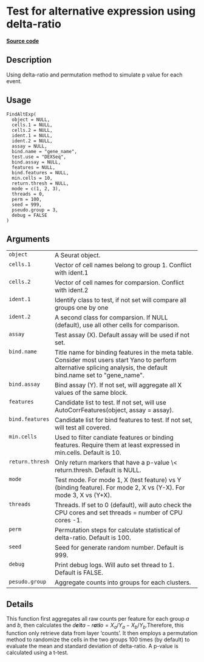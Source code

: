 

# Test for alternative expression using delta-ratio

[**Source code**](https://github.com/shiquan/Yano/tree/master/R/#L)

## Description

Using delta-ratio and permutation method to simulate p value for each
event.

## Usage

<pre><code class='language-R'>FindAltExp(
  object = NULL,
  cells.1 = NULL,
  cells.2 = NULL,
  ident.1 = NULL,
  ident.2 = NULL,
  assay = NULL,
  bind.name = "gene_name",
  test.use = "DEXSeq",
  bind.assay = NULL,
  features = NULL,
  bind.features = NULL,
  min.cells = 10,
  return.thresh = NULL,
  mode = c(1, 2, 3),
  threads = 0,
  perm = 100,
  seed = 999,
  pseudo.group = 3,
  debug = FALSE
)
</code></pre>

## Arguments

<table>
<tr>
<td style="white-space: nowrap; font-family: monospace; vertical-align: top">
<code id="object">object</code>
</td>
<td>
A Seurat object.
</td>
</tr>
<tr>
<td style="white-space: nowrap; font-family: monospace; vertical-align: top">
<code id="cells.1">cells.1</code>
</td>
<td>
Vector of cell names belong to group 1. Conflict with ident.1
</td>
</tr>
<tr>
<td style="white-space: nowrap; font-family: monospace; vertical-align: top">
<code id="cells.2">cells.2</code>
</td>
<td>
Vector of cell names for comparsion. Conflict with ident.2
</td>
</tr>
<tr>
<td style="white-space: nowrap; font-family: monospace; vertical-align: top">
<code id="ident.1">ident.1</code>
</td>
<td>
Identify class to test, if not set will compare all groups one by one
</td>
</tr>
<tr>
<td style="white-space: nowrap; font-family: monospace; vertical-align: top">
<code id="ident.2">ident.2</code>
</td>
<td>
A second class for comparsion. If NULL (default), use all other cells
for comparison.
</td>
</tr>
<tr>
<td style="white-space: nowrap; font-family: monospace; vertical-align: top">
<code id="assay">assay</code>
</td>
<td>
Test assay (X). Default assay will be used if not set.
</td>
</tr>
<tr>
<td style="white-space: nowrap; font-family: monospace; vertical-align: top">
<code id="bind.name">bind.name</code>
</td>
<td>
Title name for binding features in the meta table. Consider most users
start Yano to perform alternative splicing analysis, the default
bind.name set to "gene_name".
</td>
</tr>
<tr>
<td style="white-space: nowrap; font-family: monospace; vertical-align: top">
<code id="bind.assay">bind.assay</code>
</td>
<td>
Bind assay (Y). If not set, will aggregate all X values of the same
block.
</td>
</tr>
<tr>
<td style="white-space: nowrap; font-family: monospace; vertical-align: top">
<code id="features">features</code>
</td>
<td>
Candidate list to test. If not set, will use AutoCorrFeatures(object,
assay = assay).
</td>
</tr>
<tr>
<td style="white-space: nowrap; font-family: monospace; vertical-align: top">
<code id="bind.features">bind.features</code>
</td>
<td>
Candidate list for bind features to test. If not set, will test all
covered.
</td>
</tr>
<tr>
<td style="white-space: nowrap; font-family: monospace; vertical-align: top">
<code id="min.cells">min.cells</code>
</td>
<td>
Used to filter candiate features or binding features. Require them at
least expressed in min.cells. Default is 10.
</td>
</tr>
<tr>
<td style="white-space: nowrap; font-family: monospace; vertical-align: top">
<code id="return.thresh">return.thresh</code>
</td>
<td>
Only return markers that have a p-value \< return.thresh. Default is
NULL.
</td>
</tr>
<tr>
<td style="white-space: nowrap; font-family: monospace; vertical-align: top">
<code id="mode">mode</code>
</td>
<td>
Test mode. For mode 1, X (test feature) vs Y (binding feature). For mode
2, X vs (Y-X). For mode 3, X vs (Y+X).
</td>
</tr>
<tr>
<td style="white-space: nowrap; font-family: monospace; vertical-align: top">
<code id="threads">threads</code>
</td>
<td>
Threads. If set to 0 (default), will auto check the CPU cores and set
threads = number of CPU cores -1.
</td>
</tr>
<tr>
<td style="white-space: nowrap; font-family: monospace; vertical-align: top">
<code id="perm">perm</code>
</td>
<td>
Permutation steps for calculate statistical of delta-ratio. Default is
100.
</td>
</tr>
<tr>
<td style="white-space: nowrap; font-family: monospace; vertical-align: top">
<code id="seed">seed</code>
</td>
<td>
Seed for generate random number. Default is 999.
</td>
</tr>
<tr>
<td style="white-space: nowrap; font-family: monospace; vertical-align: top">
<code id="debug">debug</code>
</td>
<td>
Print debug logs. Will auto set thread to 1. Default is FALSE.
</td>
</tr>
<tr>
<td style="white-space: nowrap; font-family: monospace; vertical-align: top">
<code id="pesudo.group">pesudo.group</code>
</td>
<td>
Aggregate counts into groups for each clusters.
</td>
</tr>
</table>

## Details

This function first aggregates all raw counts per feature for each group
*a* and *b*, then calculates the
*d**e**l**t**a* − *r**a**t**i**o* = *X*<sub>*a*</sub>/*Y*<sub>*a*</sub> − *X*<sub>*b*</sub>/*Y*<sub>*b*</sub>.Therefore,
this function only retrieve data from layer ‘counts’. It then employs a
permutation method to randomize the cells in the two groups 100 times
(by default) to evaluate the mean and standard deviation of delta-ratio.
A p-value is calculated using a t-test.
